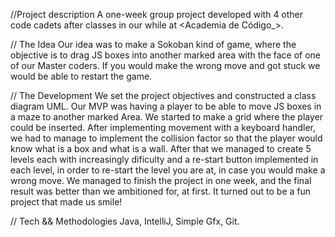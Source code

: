 //Project description
A one-week group project developed with 4 other code cadets after classes in our while at <Academia de Código_>.

// The Idea
Our idea was to make a Sokoban kind of game, where the objective is to drag JS boxes into another marked area with the face of one of our Master coders. If you would make the wrong move and got stuck we would be able to restart the game.

// The Development
We set the project objectives and constructed a class diagram UML. Our MVP was having a player to be able to move JS boxes in a maze to another marked Area. We started to make a grid where the player could be inserted.
After implementing movement with a keyboard handler, we had to manage to implement the collision factor so that the player would know what is a box and what is a wall. After that we managed to create 5 levels each with increasingly dificulty and a re-start button implemented in each level, in order to re-start the level you are at, in case you would make a wrong move.
We managed to finish the project in one week, and the final result was better than we ambitioned for, at first. It turned out to be a fun project that made us smile!

// Tech && Methodologies
Java, IntelliJ, Simple Gfx, Git.
